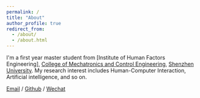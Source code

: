 ```yaml
---
permalink: /
title: "About"
author_profile: true
redirect_from: 
  - /about/
  - /about.html
---
```


I'm a first year master student from [Institute of Human Factors Engineering], [College of Mechatronics and Control Engineering](https://cmce.szu.edu.cn/), [Shenzhen University](https://www.szu.edu.cn/). My research interest includes Human-Computer Interaction, Artificial intelligence, and so on.

[Email](mailto:1634975503@qq.com) / [Github](https://github.com/eamonhuangym) / [Wechat](../images/wechat.jpg)
